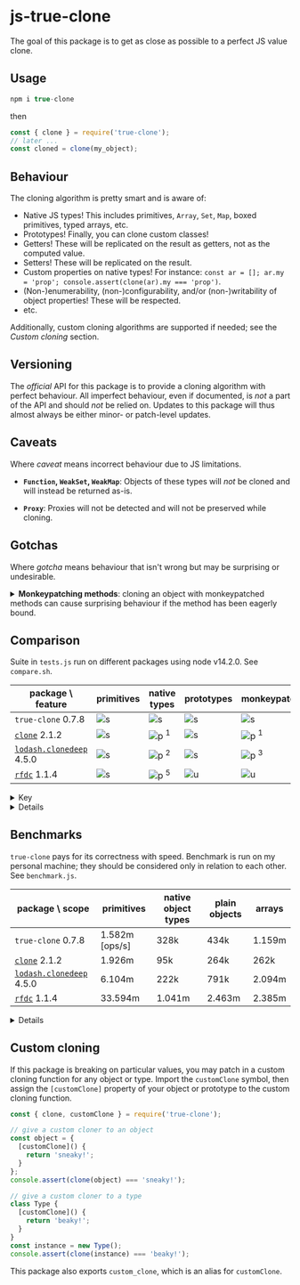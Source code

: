 # js-true-clone

The goal of this package is to get as close as possible to a perfect JS value clone.

## Usage

```js
npm i true-clone
```

then

```js
const { clone } = require('true-clone');
// later ...
const cloned = clone(my_object);
```

## Behaviour

The cloning algorithm is pretty smart and is aware of:
- Native JS types! This includes primitives, `Array`, `Set`, `Map`, boxed primitives, typed arrays, etc.
- Prototypes! Finally, you can clone custom classes!
- Getters! These will be replicated on the result as getters, not as the computed value.
- Setters! These will be replicated on the result.
- Custom properties on native types! For instance: `const ar = []; ar.my = 'prop'; console.assert(clone(ar).my === 'prop')`.
- (Non-)enumerability, (non-)configurability, and/or (non-)writability of object properties! These will be respected.
- etc.

Additionally, custom cloning algorithms are supported if needed; see the *Custom cloning* section.

## Versioning

The *official* API for this package is to provide a cloning algorithm with perfect behaviour.
All imperfect behaviour, even if documented, is *not* a part of the API and should *not* be relied on.
Updates to this package will thus almost always be either minor- or patch-level updates.

## Caveats

Where *caveat* means incorrect behaviour due to JS limitations.

- **`Function`, `WeakSet`, `WeakMap`**: Objects of these types will *not* be cloned and will instead be returned as-is.

- **`Proxy`**: Proxies will not be detected and will not be preserved while cloning.

## Gotchas

Where *gotcha* means behaviour that isn't wrong but may be surprising or undesirable.

<details>
<summary><b>Monkeypatching methods</b>: cloning an object with monkeypatched methods can cause surprising behaviour if the method has been eagerly bound.</summary>

```js
const list = ['i', 'am'];

// Monkeypatch .toString() to include brackets
const old_toString = Array.prototype.toString.bind(list);
list.toString = () => '[' + old_toString() + ']';

// Works OK
list.push('error');
console.assert(list.toString() === '[i,am,error]');

// Now try cloning it
const { clone } = require('true-clone');
const cloned = clone(list);

// Oh no!
cloned.push('room');
console.assert(cloned.toString() === '[i,am,error]');
```

The issue is that `cloned.toString` shadows `old_toString` which is still boud to `list`.
Thus, calling `cloned.toString` will render the contents of `list`, not `cloned`.

The easiest fix for this is to wait for the `this` argument within the moneypatched call, for instance by replacing
```js
const old_toString = Array.prototype.toString.bind(list);
list.toString = () => '[' + old_toString() + ']';
```
with
```js
list.toString = function() {
  const old_toString = Array.prototype.toString.bind(this);
  return '[' + old_toString() + ']';
}
```
or with
```js
list.toString = function() {
  return '[' + Array.prototype.toString.call(this) + ']';
}
```

Another fix is to use prototyping instead of monkeypatching.
</details>

## Comparison

Suite in `tests.js` run on different packages using node v14.2.0. See `compare.sh`.

| package \ feature             | primitives | native types | prototypes | monkeypatching | relations   | rich properites |
| ----------------------------- | ---------- | ------------ | ---------- | -------------- | ----------- | --------------- |
| `true-clone` 0.7.8            | ![s]       | ![s]         | ![s]       | ![s]           | ![s]        | ![s]            |
| [`clone`][1] 2.1.2            | ![s]       | ![p] <sup>1  | ![s]       | ![p] <sup>1    | ![s]        | ![u]            |
| [`lodash.clonedeep`][2] 4.5.0 | ![s]       | ![p] <sup>2  | ![s]       | ![p] <sup>3    | ![p] <sup>4 | ![u]            |
| [`rfdc`][3] 1.1.4             | ![s]       | ![p] <sup>5  | ![u]       | ![u]           | ![p] <sup>6 | ![u]            |

[s]: https://via.placeholder.com/15/0d0?text=+
[u]: https://via.placeholder.com/15/d00?text=+
[p]: https://via.placeholder.com/15/fc1?text=+

[1]: https://github.com/pvorb/clone
[2]: https://www.npmjs.com/package/lodash.clonedeep
[3]: https://github.com/davidmarkclements/rfdc#readme

<details>
<summary>Key</summary>

![s]: all tests passing; ![u]: no tests passing; ![p]: some tests passing

- **primitives**: supports primitive values
- **native types**: supports certain native types such as `Array` and `Set`
- **prototypes**: supports objects with prototypes
- **monkeypatching**: copies over monkeypatched attributes
  - e.g. `const ar = []; ar.my = 'prop'; console.assert(clone(ar).my === 'prop')`
- **relations**: preserves relational identity, such as in cyclic and diamond-shaped structures
  - *cyclic* e.g. e.g. `const ar = []; ar.push(ar);`
  - *diamonds* e.g. `const child = { i_am: 'child' }; const parent = { child_a: child, child_b: child };`
- **rich properties**: getters and setters etc.
</details>

<details>
<summary>Details</summary>

- <sup>`1`</sup>: fails for `Number`, `String`, `ArrayBuffer`, `DataView`, errors types, and typed arrays.
- <sup>`2`</sup>: fails for sparse arrays, `BigInt64Array`, `BigUint64Array`, and error types
- <sup>`3`</sup>: fails for `Array`, `BigInt64Array`, `BigUint64Array`, and error types
- <sup>`4`</sup>: fails for cyclic `Map` and `Set` objects
- <sup>`5`</sup>: fails for `Number`, `String`, `Boolean`, `RegExp`, `Map`, `Set`, `ArrayBuffer`, `DataView`, typed arrays, and error types.
- <sup>`6`</sup>: fails for diamond shapes and cyclic non-`Object` values
</details>

## Benchmarks

`true-clone` pays for its correctness with speed.
Benchmark is run on my personal machine; they should be considered only in relation to each other.
See `benchmark.js`.

| package \ scope               | primitives     | native object types | plain objects | arrays |
| ----------------------------- | -------------- | ------------------- | ------------- | ------ |
| `true-clone` 0.7.8            | 1.582m [ops/s] | 328k                | 434k          | 1.159m |
| [`clone`][1] 2.1.2            | 1.926m         | 95k                 | 264k          | 262k   |
| [`lodash.clonedeep`][2] 4.5.0 | 6.104m         | 222k                | 791k          | 2.094m |
| [`rfdc`][3] 1.1.4             | 33.594m        | 1.041m              | 2.463m        | 2.385m |

<details>
<summary>Details</summary>

- primitives: primitive objects; test case `primitive`
- native object types: `Array`, `Map`, `Set`, and `Boolean`; test case `obj types`
- plain objects: JSON-able object; test case `Object :: plain small`
- arrays: small, dense, non-monkeypatched arrays of primitive values; test case `Array :: pure hom dense_ small`
</details>

## Custom cloning

If this package is breaking on particular values, you may patch in a custom cloning function for any object or type.
Import the `customClone` symbol, then assign the `[customClone]` property of your object or prototype to the custom cloning function.

```js
const { clone, customClone } = require('true-clone');

// give a custom cloner to an object
const object = {
  [customClone]() {
    return 'sneaky!';
  }
};
console.assert(clone(object) === 'sneaky!');

// give a custom cloner to a type
class Type {
  [customClone]() {
    return 'beaky!';
  }
}
const instance = new Type();
console.assert(clone(instance) === 'beaky!');
```

This package also exports `custom_clone`, which is an alias for `customClone`.
